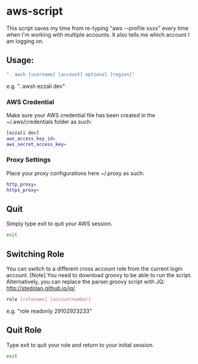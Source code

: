 # aws-script

This script saves my time from re-typing "aws --profile xxxx" every time when I'm working with multiple accounts. It also tells me which account I am logging on.

## Usage:

```bash
". awsh [username] [account] optional [region]"
```

e.g. ". awsh ezzali dev"

### AWS Credential

Make sure your AWS credential file has been created in the ~/.aws/credentials folder as such:

```bash
[ezzali dev]
aws_access_key_id=
aws_secret_access_key=
```
### Proxy Settings

Place your proxy configurations here ~/.proxy as such:

```bash
http_proxy=
https_proxy=
```

## Quit

Simply type exit to quit your AWS session.

```bash
exit
```
## Switching Role

You can switch to a different cross account role from the current login account. [Note] You need to download groovy to be able to run the script. Alternatively, you can replace the parser.groovy script with JQ: http://stedolan.github.io/jq/

```bash
role [rolename] [accountnumber]
```

e.g. "role readonly 29102923233"

## Quit Role

Type exit to quit your role and return to your initial session.

```bash
exit
```
